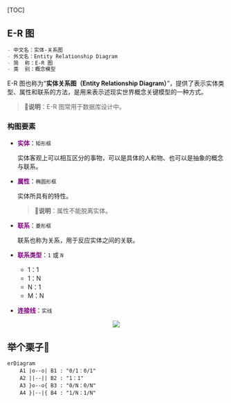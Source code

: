 <!-- @title: 【Test】手把手教你画图？ -->
<!-- @date: 2021-10-29 18:13:21 -->
<!-- @author: Zhang Jinbao -->
<!-- Table of Content -->

[TOC]

## E-R 图

```markdown
- 中文名：实体-关系图
- 外文名：Entity Relationship Diagram
- 简  称：E-R 图
- 类  别：概念模型
```

E-R 图也称为“**实体关系图（Entity Relationship Diagram）**”，提供了表示实体类型、属性和联系的方法，是用来表示述现实世界概念关键模型的一种方式。

> **💬说明**：E-R 图常用于数据库设计中。

### 构图要素

- <font color="purple">**实体**</font>：`矩形框`

  实体客观上可以相互区分的事物，可以是具体的人和物、也可以是抽象的概念与联系。

- <font color="purple">**属性**</font>：`椭圆形框`

  实体所具有的特性。

  > **💬说明**：属性不能脱离实体。

- <font color="purple">**联系**</font>：`菱形框`

  联系也称为关系，用于反应实体之间的关联。

- <font color="purple">**联系类型**</font>：`1` 或 `N`

  - 1：1
  - 1：N
  - N：1
  - M：N

- <font color="purple">**连接线**</font>：`实线`

<div align="center">
<img src="https://bkimg.cdn.bcebos.com/pic/c8ea15ce36d3d539860110e43a87e950352ab0dc" name="E-R 图"/>
</div>


## 举个栗子🌰

```mermaid
erDiagram
    A1 |o--o| B1 : "0/1：0/1"
    A2 ||--|| B2 : "1：1"
    A3 }o--o{ B3 : "0/N：0/N"
    A4 }|--|{ B4 : "1/N：1/N"
```

